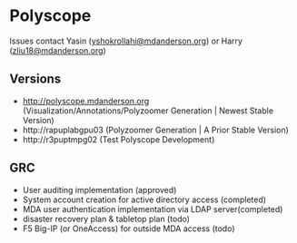 # Polyscope 

Issues contact Yasin (yshokrollahi@mdanderson.org) or Harry (zliu18@mdanderson.org)

## Versions
- http://polyscope.mdanderson.org (Visualization/Annotations/Polyzoomer Generation | Newest Stable Version)
- http://rapuplabgpu03 (Polyzoomer Generation | A Prior Stable Version) 
- http://r3puptmpg02 (Test Polyscope Development)
<!--- - http://rapuplabgpu04 (Test Polyscope Development) ---> 

## GRC 
- User auditing implementation (approved)
- System account creation for active directory access (completed)
- MDA user authentication implementation via LDAP server(completed)
- disaster recovery plan & tabletop plan (todo)
- F5 Big-IP (or OneAccess) for outside MDA access (todo)
